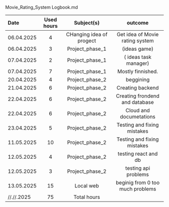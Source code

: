 Movie_Rating_System
Logbook.md

| Date  | Used hours | Subject(s) |  outcome |
| :---         |     :---:      |     :---:      |     :---:      |
| 06.04.2025 | 4   | CHanging idea of progect     | Get idea of Movie rating system                         |
| 06.04.2025 | 3  | Project_phase_1     |   (ideas  game)    |
| 07.04.2025 | 2   | Project_phase_1     |   ( ideas task manager)    |
| 07.04.2025 | 7   | Project_phase_1     | Mostly finnished.      |
| 20.04.2025 | 4   | Project_phase_2     | beggining     |
| 21.04.2025 | 6   | Project_phase_2     | Creating backend     |
| 22.04.2025 | 6   | Project_phase_2     | Creating frondend and database      |
| 22.04.2025 | 6   | Project_phase_2     | Cloud and documetations      |
| 23.04.2025 | 5    | Project_phase_2     | Testing and fixing mistakes     |
| 11.05.2025 | 10    | Project_phase_2     | Testing and fixing mistakes     |
| 12.05.2025 | 4    | Project_phase_2     | testing react and db     |
| 12.05.2025 | 3    | Project_phase_2     | testing api problems     |
| 13.05.2025 | 15    | Local web       | beginig from 0 too much  problems     |
| //.//.2025 | 75  | Total hours       |                    |
